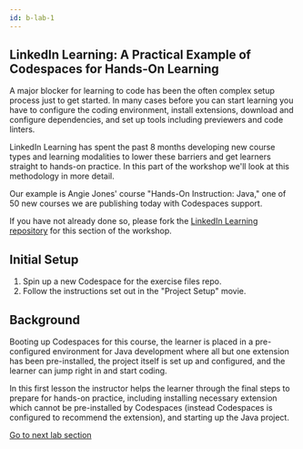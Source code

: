 ```yaml
---
id: b-lab-1
---
```


## LinkedIn Learning: A Practical Example of Codespaces for Hands-On Learning

A major blocker for learning to code has been the often complex setup process just to get started. In many cases before you can start learning you have to configure the coding environment, install extensions, download and configure dependencies, and set up tools including previewers and code linters.

LinkedIn Learning has spent the past 8 months developing new course types and learning modalities to lower these barriers and get learners straight to hands-on practice. In this part of the workshop we'll look at this methodology in more detail.

Our example is Angie Jones' course "Hands-On Instruction: Java," one of 50 new courses we are publishing today with Codespaces support.

If you have not already done so, please fork the [LinkedIn Learning repository](#) for this section of the workshop.

## Initial Setup

1. Spin up a new Codespace for the exercise files repo.
2. Follow the instructions set out in the "Project Setup" movie.
  
## Background

Booting up Codespaces for this course, the learner is placed in a pre-configured environment for Java development where all but one extension has been pre-installed, the project itself is set up and configured, and the learner can jump right in and start coding.

In this first lesson the instructor helps the learner through the final steps to prepare for hands-on practice, including installing necessary extension which cannot be pre-installed by Codespaces (instead Codespaces is configured to recommend the extension), and starting up the Java project.


[Go to next lab section](/morten/lab-2.html)